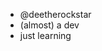 - @deetherockstar
- (almost) a dev
- just learning
<!---
deetherockstar/deetherockstar is a special repository because its `README.md` (this file) appears on your GitHub profile.
You can click the Preview link to take a look at your changes.
--->
